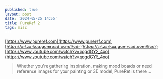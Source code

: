 ```yaml
---
published: true
layout: post
date: '2024-05-25 14:55'
title: PureRef 2
tags: misc 
---
```

[https://www.pureref.com](https://www.pureref.com)  
[https://artzarkua.gumroad.com/l/cdr](https://artzarkua.gumroad.com/l/cdr)  
[https://www.youtube.com/watch?v=qogdGYS_4xo](https://www.youtube.com/watch?v=qogdGYS_4xo)

> Whether you're gathering inspiration, making mood boards or need reference images for your painting or 3D model, PureRef is there ...
